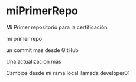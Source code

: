 # miPrimerRepo
Mi Primer repositorio para la certificación 

mi primer repo 

un commit mas desde GitHub

Una actualizacion  más


Cambios desde mi rama local llamada developer01